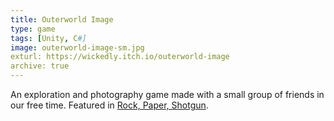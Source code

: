 ```yaml
---
title: Outerworld Image
type: game
tags: [Unity, C#]
image: outerworld-image-sm.jpg
exturl: https://wickedly.itch.io/outerworld-image
archive: true
---
```

An exploration and photography game made with a small group of friends in our free time. Featured in [Rock, Paper, Shotgun](https://www.rockpapershotgun.com/2016/08/13/best-free-games-of-the-week-28/).